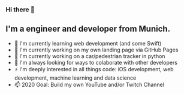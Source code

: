 ### Hi there 👋

## I'm a engineer and developer from Munich.

- 🔭 I'm currently learning web development (and some Swift)
- 🌱 I'm currently working on my own landing page via GitHub Pages
- 🌱 I'm currently working on a car/pedestrian tracker in python 
- 💬 I'm always looking for ways to colaborate with other developers
- ⚡ I'm deeply interested in all things code: iOS development, web development, machine learning and data science
- 📫 2020 Goal: Build my own YouTube and/or Twitch Channel 

<!--
**romanzuch/romanzuch** is a ✨ _special_ ✨ repository because its `README.md` (this file) appears on your GitHub profile.

Here are some ideas to get you started:

- 🔭 I’m currently working on ...
- 🌱 I’m currently learning ...
- 👯 I’m looking to collaborate on ...
- 🤔 I’m looking for help with ...
- 💬 Ask me about ...
- 📫 How to reach me: ...
- 😄 Pronouns: ...
- ⚡ Fun fact: ...
-->
